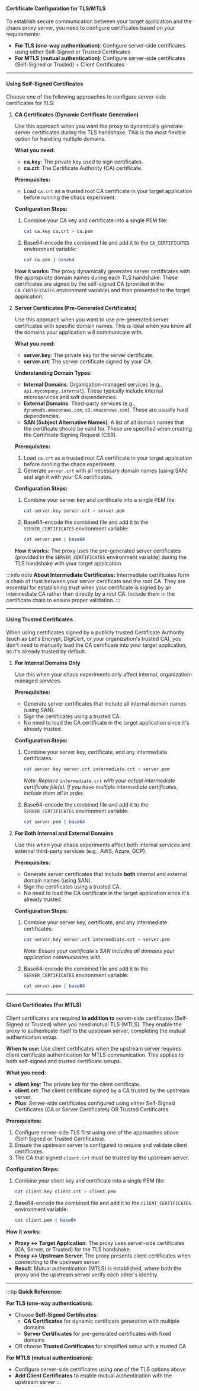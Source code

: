 #### Certificate Configuration for TLS/MTLS

To establish secure communication between your target application and the chaos proxy server, you need to configure certificates based on your requirements:

- **For TLS (one-way authentication)**: Configure server-side certificates using either Self-Signed or Trusted Certificates
- **For MTLS (mutual authentication)**: Configure server-side certificates (Self-Signed or Trusted) + Client Certificates

---

#### Using Self-Signed Certificates

Choose one of the following approaches to configure server-side certificates for TLS:

1. **CA Certificates (Dynamic Certificate Generation)**

    Use this approach when you want the proxy to dynamically generate server certificates during the TLS handshake. This is the most flexible option for handling multiple domains.

    **What you need:**
    - **ca.key**: The private key used to sign certificates.
    - **ca.crt**: The Certificate Authority (CA) certificate.

    **Prerequisites:**
    - Load `ca.crt` as a trusted root CA certificate in your target application before running the chaos experiment.

    **Configuration Steps:**

    1. Combine your CA key and certificate into a single PEM file:
        ```bash
        cat ca.key ca.crt > ca.pem
        ```

    2. Base64-encode the combined file and add it to the `CA_CERTIFICATES` environment variable:
        ```bash
        cat ca.pem | base64
        ```

    **How it works:**
    The proxy dynamically generates server certificates with the appropriate domain names during each TLS handshake. These certificates are signed by the self-signed CA (provided in the `CA_CERTIFICATES` environment variable) and then presented to the target application.

2. **Server Certificates (Pre-Generated Certificates)**

    Use this approach when you want to use pre-generated server certificates with specific domain names. This is ideal when you know all the domains your application will communicate with.

    **What you need:**
    - **server.key**: The private key for the server certificate.
    - **server.crt**: The server certificate signed by your CA.

    **Understanding Domain Types:**
    - **Internal Domains**: Organization-managed services (e.g., `api.mycompany.internal`). These typically include internal microservices and soft dependencies.
    - **External Domains**: Third-party services (e.g., `dynamodb.amazonaws.com`, `s3.amazonaws.com`). These are usually hard dependencies.
    - **SAN (Subject Alternative Names)**: A list of all domain names that the certificate should be valid for. These are specified when creating the Certificate Signing Request (CSR).

    **Prerequisites:**
    1. Load `ca.crt` as a trusted root CA certificate in your target application before running the chaos experiment.
    2. Generate `server.crt` with all necessary domain names (using SAN) and sign it with your CA certificates.

    **Configuration Steps:**

    1. Combine your server key and certificate into a single PEM file:
        ```bash
        cat server.key server.crt > server.pem
        ```

    2. Base64-encode the combined file and add it to the `SERVER_CERTIFICATES` environment variable:
        ```bash
        cat server.pem | base64
        ```

    **How it works:**
    The proxy uses the pre-generated server certificates (provided in the `SERVER_CERTIFICATES` environment variable) during the TLS handshake with your target application.

:::info note
**About Intermediate Certificates:**
Intermediate certificates form a chain of trust between your server certificate and the root CA. They are essential for establishing trust when your certificate is signed by an intermediate CA rather than directly by a root CA. Include them in the certificate chain to ensure proper validation.
:::

---

#### Using Trusted Certificates

When using certificates signed by a publicly trusted Certificate Authority (such as Let's Encrypt, DigiCert, or your organization's trusted CA), you don't need to manually load the CA certificate into your target application, as it's already trusted by default.

1. **For Internal Domains Only**

    Use this when your chaos experiments only affect internal, organization-managed services.

    **Prerequisites:**
    - Generate server certificates that include all internal domain names (using SAN).
    - Sign the certificates using a trusted CA.
    - No need to load the CA certificate in the target application since it's already trusted.

    **Configuration Steps:**

    1. Combine your server key, certificate, and any intermediate certificates:
        ```bash
        cat server.key server.crt intermediate.crt > server.pem
        ```
        *Note: Replace `intermediate.crt` with your actual intermediate certificate file(s). If you have multiple intermediate certificates, include them all in order.*

    2. Base64-encode the combined file and add it to the `SERVER_CERTIFICATES` environment variable:
        ```bash
        cat server.pem | base64
        ```

2. **For Both Internal and External Domains**

    Use this when your chaos experiments affect both internal services and external third-party services (e.g., AWS, Azure, GCP).

    **Prerequisites:**
    - Generate server certificates that include **both** internal and external domain names (using SAN).
    - Sign the certificates using a trusted CA.
    - No need to load the CA certificate in the target application since it's already trusted.

    **Configuration Steps:**

    1. Combine your server key, certificate, and any intermediate certificates:
        ```bash
        cat server.key server.crt intermediate.crt > server.pem
        ```
        *Note: Ensure your certificate's SAN includes all domains your application communicates with.*

    2. Base64-encode the combined file and add it to the `SERVER_CERTIFICATES` environment variable:
        ```bash
        cat server.pem | base64
        ```

---

#### Client Certificates (For MTLS)

Client certificates are required **in addition to** server-side certificates (Self-Signed or Trusted) when you need mutual TLS (MTLS). They enable the proxy to authenticate itself to the upstream server, completing the mutual authentication setup.

**When to use:**
Use client certificates when the upstream server requires client certificate authentication for MTLS communication. This applies to both self-signed and trusted certificate setups.

**What you need:**
- **client.key**: The private key for the client certificate.
- **client.crt**: The client certificate signed by a CA trusted by the upstream server.
- **Plus**: Server-side certificates configured using either Self-Signed Certificates (CA or Server Certificates) OR Trusted Certificates.

**Prerequisites:**
1. Configure server-side TLS first using one of the approaches above (Self-Signed or Trusted Certificates).
2. Ensure the upstream server is configured to require and validate client certificates.
3. The CA that signed `client.crt` must be trusted by the upstream server.

**Configuration Steps:**

1. Combine your client key and certificate into a single PEM file:
    ```bash
    cat client.key client.crt > client.pem
    ```

2. Base64-encode the combined file and add it to the `CLIENT_CERTIFICATES` environment variable:
    ```bash
    cat client.pem | base64
    ```

**How it works:**
- **Proxy ↔ Target Application**: The proxy uses server-side certificates (CA, Server, or Trusted) for the TLS handshake.
- **Proxy ↔ Upstream Server**: The proxy presents client certificates when connecting to the upstream server.
- **Result**: Mutual authentication (MTLS) is established, where both the proxy and the upstream server verify each other's identity.

---

:::tip
**Quick Reference:**

**For TLS (one-way authentication):**
- Choose **Self-Signed Certificates**:
  - **CA Certificates** for dynamic certificate generation with multiple domains
  - **Server Certificates** for pre-generated certificates with fixed domains
- OR choose **Trusted Certificates** for simplified setup with a trusted CA

**For MTLS (mutual authentication):**
- Configure server-side certificates using one of the TLS options above
- **Add Client Certificates** to enable mutual authentication with the upstream server
:::